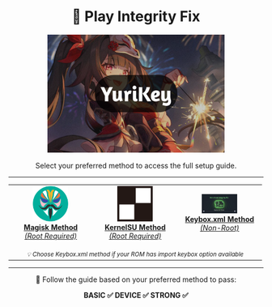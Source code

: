 <h1 align="center">🎯 Play Integrity Fix</h1>

<p align="center">
  <img src="https://github.com/yadavnikhil03/Play-integrity-fix-guide/blob/main/assets/yurikey.png" alt="YuriKey" width="350"/>
</p>

<p align="center">
  Select your preferred method to access the full setup guide.
</p>

---

<div align="center">

<table>
  <tr>
    <td align="center" width="30%">
      <a href="https://github.com/yadavnikhil03/Play-integrity-fix-guide/blob/main/guide/new_guide.md" target="_blank">
        <img src="https://raw.githubusercontent.com/yadavnikhil03/Play-integrity-fix-guide/main/assets/magisk.png" width="70"/><br/>
        <strong>Magisk Method</strong><br/>
        <em>(Root Required)</em>
      </a>
    </td>
    <td align="center" width="30%">
      <a href="https://github.com/yadavnikhil03/Play-integrity-fix-guide/blob/main/guide/new_guide.md" target="_blank">
        <img src="https://raw.githubusercontent.com/yadavnikhil03/Play-integrity-fix-guide/main/assets/ksu.png" width="70"/><br/>
        <strong>KernelSU Method</strong><br/>
        <em>(Root Required)</em>
      </a>
    </td>
    <td align="center" width="30%">
      <a href="https://github.com/yadavnikhil03/Play-integrity-fix-guide/blob/main/guide/keybox_guide.md" target="_blank">
        <img src="https://raw.githubusercontent.com/yadavnikhil03/Play-integrity-fix-guide/main/assets/keybox_banner.png" width="70"/><br/>
        <strong>Keybox.xml Method</strong><br/>
        <em>(Non-Root)</em>
      </a>
    </td>
  </tr>
  <tr>
    <td align="center" colspan="3" style="padding-top: 15px;">
      <small><em>💡 Choose Keybox.xml method if your ROM has import keybox option available</em></small>
    </td>
  </tr>
</table>

</div>

---

<p align="center">
  📘 Follow the guide based on your preferred method to pass:
</p>

<p align="center">
  <strong>BASIC ✅ DEVICE ✅ STRONG ✅</strong>
</p>
